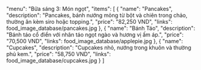 "menu": "Bữa sáng 3: Món ngọt",
"items": [
    {
    "name": "Pancakes",
    "description": "Pancakes, bánh nướng mỏng từ bột và chiên trong chảo, thường ăn kèm siro hoặc topping.",
    "price": "82,250 VND",
    "links": food_image_database/pancakes.jpg
    },
    {
    "name": "Bánh Táo",
    "description": "Bánh táo cổ điển với nhân táo ngọt ngào và hương vị ấm áp.",
    "price": "70,500 VND",
    "links": food_image_database/applepie.jpg
    },
    {
    "name": "Cupcakes",
    "description": "Cupcakes nhỏ, nướng trong khuôn và thường phủ kem.",
    "price": "58,750 VND",
    "links": food_image_database/cupcakes.jpg
    }
]